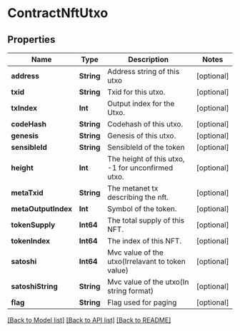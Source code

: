 # ContractNftUtxo

## Properties
Name | Type | Description | Notes
------------ | ------------- | ------------- | -------------
**address** | **String** | Address string of this utxo | [optional] 
**txid** | **String** | Txid for this utxo. | [optional] 
**txIndex** | **Int** | Output index for the Utxo. | [optional] 
**codeHash** | **String** | Codehash of this utxo. | [optional] 
**genesis** | **String** | Genesis of this utxo. | [optional] 
**sensibleId** | **String** | SensibleId of the token | [optional] 
**height** | **Int** | The height of this utxo, -1 for unconfirmed utxo. | [optional] 
**metaTxid** | **String** | The metanet tx describing the nft. | [optional] 
**metaOutputIndex** | **Int** | Symbol of the token. | [optional] 
**tokenSupply** | **Int64** | The total supply of this NFT. | [optional] 
**tokenIndex** | **Int64** | The index of this NFT. | [optional] 
**satoshi** | **Int64** | Mvc value of the utxo(Irrelavant to token value) | [optional] 
**satoshiString** | **String** | Mvc value of the utxo(In string format) | [optional] 
**flag** | **String** | Flag used for paging | [optional] 

[[Back to Model list]](../README.md#documentation-for-models) [[Back to API list]](../README.md#documentation-for-api-endpoints) [[Back to README]](../README.md)


